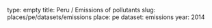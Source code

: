 type: empty
title: Peru / Emissions of pollutants
slug: places/pe/datasets/emissions
place: pe
dataset: emissions
year: 2014
